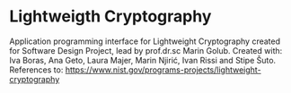 # Lightweigth Cryptography

Application programming interface for Lightweight Cryptography created for 
Software Design Project, lead by prof.dr.sc Marin Golub. 
Created with: Iva Boras, Ana Geto, Laura Majer, Marin Njirić, Ivan Rissi and Stipe 
Šuto.
References to:
https://www.nist.gov/programs-projects/lightweight-cryptography

